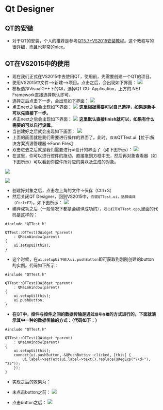 # Qt Designer
## QT的安装
+ 对于QT的安装，个人的推荐是参考[QT5.7+VS2015安装教程](http://blog.csdn.net/liang19890820/article/details/53931813)。这个教程写的很详细，而且也非常的nice。
## QT在VS2015中的使用
+ 现在我们正式在VS2015中去使用QT，使用前，先需要创建一个QT的项目。
+ 使用VS2015中文件——>新建——>项目。点击之后，会出现如下界面：
![](./image/QTCreate.png)
+ 模板选择VisualC++下的Qt，选择QT GUI Application，上方的.NET Framework直接选择默认即可。
+ 选择之后点击下一步，会出现如下界面：
![](./image/QT1.png)
+ 点击next之后会出现如下界面：
![](./image/QT2.png)
**这里根据需要可以自己选择，如果是新手可以先直接下一步。**
+ 点击next之后会出现如下界面：
![](./image/QT3.png)
**这里默认直接finish就可以，如果有什么需要的可以自行设置。**
+ 当创建好之后就会出现如下画面：
![](./image/QTFinish.png)
+ 上面的画面就是我们需要进行操作的界面了。此时，`双击`QTTest.ui【位于:解决方案资源管理器->Form Files】
+ 双击进去之后就是我们需要进行ui设计的界面了（如下图所示）：
![](./image/QTDesigner.png)
+ 在这里，你可以进行控件的拖动，直接拖到方框中去，然后再对象查看器（如下图所示）可以看到你控件所对应的类以及生成的对象。

![](./image/QTTest1.png)

![](./image/QTTest2.png)
+ 创建好对象之后，点击左上角的文件->保存（Ctrl+S）
+ 然后关闭QT Designer，回到VS2015中，`右键QTTest.ui，选择编译（Ctrl+F7）`，如下图所示：
![](./image/QTTest3.png)
+ 编译成功之后（一般情况下都是会编译成功的），`双击打开QTTest.cpp`,里面的代码是这样的：

```
#include "QTTest.h"

QTTest::QTTest(QWidget *parent)
	: QMainWindow(parent)
{
	ui.setupUi(this);
}
```

+ 这个时候，在`ui.setupUi下输入ui.pushButton`即可获取到刚刚创建的button的实例。代码如下所示：

```
#include "QTTest.h"

QTTest::QTTest(QWidget *parent)
	: QMainWindow(parent)
{
	ui.setupUi(this);
	ui.pushButton;
}
```

+ **在QT中，控件与控件之间的数据传输是通过`信号与槽`的方式进行的，下面就演示其中一种的数据传输的方式：（代码如下：）**

```
#include "QTTest.h"

QTTest::QTTest(QWidget *parent)
	: QMainWindow(parent)
{
	ui.setupUi(this);
	connect(ui.pushButton, &QPushButton::clicked, [this] {
		ui.label->setText(ui.label->text().replace(QRegExp("\\d+"), "25"));
	});
}
```

+ 实现之后的效果为：
 + 未点击button之前：
 ![](./image/ClickBefore.png)

 + 点击button之后：
 ![](./image/ClickAfter.png)
